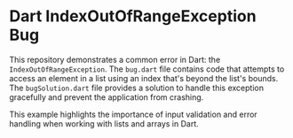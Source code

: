 # Dart IndexOutOfRangeException Bug

This repository demonstrates a common error in Dart: the `IndexOutOfRangeException`.  The `bug.dart` file contains code that attempts to access an element in a list using an index that's beyond the list's bounds.  The `bugSolution.dart` file provides a solution to handle this exception gracefully and prevent the application from crashing.

This example highlights the importance of input validation and error handling when working with lists and arrays in Dart.